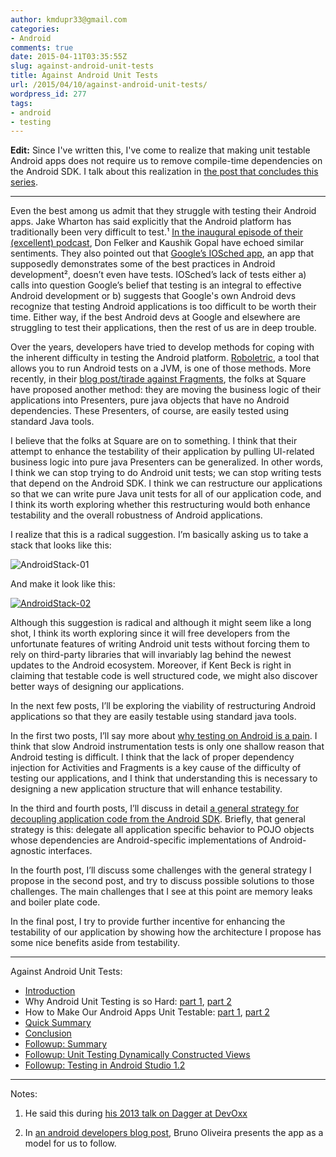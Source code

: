 ```yaml
---
author: kmdupr33@gmail.com
categories:
- Android
comments: true
date: 2015-04-11T03:35:55Z
slug: against-android-unit-tests
title: Against Android Unit Tests
url: /2015/04/10/against-android-unit-tests/
wordpress_id: 277
tags:
- android
- testing
---
```


**Edit:** Since I've written this, I've come to realize that making unit testable Android apps does not require us to remove compile-time dependencies on the Android SDK. I talk about this realization in [the post that concludes this series](http://philosophicalhacker.com/2015/05/22/what-ive-learned-from-trying-to-make-an-android-app-unit-testable/).



* * *



Even the best among us admit that they struggle with testing their Android apps. Jake Wharton has said explicitly that the Android platform has traditionally been very difficult to test.¹ [In the inaugural episode of their (excellent) podcast](http://fragmentedpodcast.com/episodes/1/), Don Felker and Kaushik Gopal have echoed similar sentiments. They also pointed out that [Google’s IOSched app](https://github.com/google/iosched), an app that supposedly demonstrates some of the best practices in Android development², doesn’t even have tests. IOSched’s lack of tests either a) calls into question Google’s belief that testing is an integral to effective Android development or b) suggests that Google's own Android devs recognize that testing Android applications is too difficult to be worth their time. Either way, if the best Android devs at Google and elsewhere are struggling to test their applications, then the rest of us are in deep trouble.

Over the years, developers have tried to develop methods for coping with the inherent difficulty in testing the Android platform. [Roboletric](http://robolectric.org/), a tool that allows you to run Android tests on a JVM, is one of those methods. More recently, in their [blog post/tirade against Fragments](https://corner.squareup.com/2014/10/advocating-against-android-fragments.html), the folks at Square have proposed another method: they are moving the business logic of their applications into Presenters, pure java objects that have no Android dependencies. These Presenters, of course, are easily tested using standard Java tools.

I believe that the folks at Square are on to something. I think that their attempt to enhance the testability of their application by pulling UI-related business logic into pure java Presenters can be generalized. In other words, I think we can stop trying to do Android unit tests; we can stop writing tests that depend on the Android SDK. I think we can restructure our applications so that we can write pure Java unit tests for all of our application code, and I think its worth exploring whether this restructuring would both enhance testability and the overall robustness of Android applications.

I realize that this is a radical suggestion. I’m basically asking us to take a stack that looks like this:

![AndroidStack-01](http://www.philosophicalhacker.com/wp-content/uploads/2015/04/androidstack-01.png)

And make it look like this:

[![AndroidStack-02](http://www.philosophicalhacker.com/wp-content/uploads/2015/04/androidstack-02.png)](http://www.philosophicalhacker.com/wp-content/uploads/2015/04/androidstack-02.png)

Although this suggestion is radical and although it might seem like a long shot, I think its worth exploring since it will free developers from the unfortunate features of writing Android unit tests without forcing them to rely on third-party libraries that will invariably lag behind the newest updates to the Android ecosystem. Moreover, if Kent Beck is right in claiming that testable code is well structured code, we might also discover better ways of designing our applications.

In the next few posts, I’ll be exploring the viability of restructuring Android applications so that they are easily testable using standard java tools.

In the first two posts, I’ll say more about [why testing on Android is a pain](http://philosophicalhacker.com/2015/04/17/why-android-unit-testing-is-so-hard-pt-1/). I think that slow Android instrumentation tests is only one shallow reason that Android testing is difficult. I think that the lack of proper dependency injection for Activities and Fragments is a key cause of the difficulty of testing our applications, and I think that understanding this is necessary to designing a new application structure that will enhance testability.

In the third and fourth posts, I’ll discuss in detail [a general strategy for decoupling application code from the Android SDK](http://www.philosophicalhacker.com/2015/05/01/how-to-make-our-android-apps-unit-testable-pt-1/). Briefly, that general strategy is this: delegate all application specific behavior to POJO objects whose dependencies are Android-specific implementations of Android-agnostic interfaces.

In the fourth post, I’ll discuss some challenges with the general strategy I propose in the second post, and try to discuss possible solutions to those challenges. The main challenges that I see at this point are memory leaks and boiler plate code.

In the final post, I try to provide further incentive for enhancing the testability of our application by showing how the architecture I propose has some nice benefits aside from testability.[
](http://www.philosophicalhacker.com/wp-content/uploads/2015/04/androidstack-01.png)

---

Against Android Unit Tests:

 * [Introduction](http://www.philosophicalhacker.com/2015/04/10/against-android-unit-tests/)
 * Why Android Unit Testing is so Hard: [part 1](http://www.philosophicalhacker.com/2015/04/17/why-android-unit-testing-is-so-hard-pt-1/), [part 2](http://www.philosophicalhacker.com/2015/04/24/why-android-unit-testing-is-so-hard-pt-2/)
 * How to Make Our Android Apps Unit Testable: [part 1](http://www.philosophicalhacker.com/2015/05/01/how-to-make-our-android-apps-unit-testable-pt-1/), [part 2](http://www.philosophicalhacker.com/2015/05/08/how-to-make-our-android-apps-unit-testable-pt-2/)
 * [Quick Summary](http://www.philosophicalhacker.com/2015/05/09/android-unit-testing-guides/)
 * [Conclusion](http://www.philosophicalhacker.com/2015/05/22/what-ive-learned-from-trying-to-make-an-android-app-unit-testable/)
 * [Followup: Summary](http://www.philosophicalhacker.com/2015/05/31/towards-a-unit-testable-fork-of-googles-iosched-app/)
 * [Followup: Unit Testing Dynamically Constructed Views](http://www.philosophicalhacker.com/2015/06/06/unit-testing-dynamically-constructed-views/)
 * [Followup: Testing in Android Studio 1.2](http://www.philosophicalhacker.com/2015/05/29/making-the-most-of-android-studios-unit-testing-support/)

---

Notes:




  1. He said this during [his 2013 talk on Dagger at DevOxx](https://www.parleys.com/tutorial/529bde2ce4b0e619540cc3ae)


  2. In [an android developers blog post](http://android-developers.blogspot.com/2014/07/google-io-2014-app-source-code-now.html), Bruno Oliveira presents the app as a model for us to follow.
